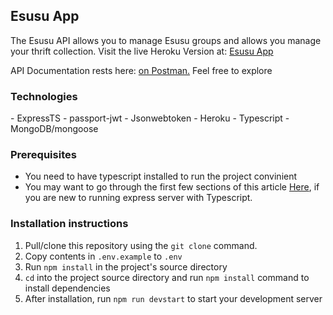 <h2>Esusu App</h2>
<p>The Esusu API allows you to manage Esusu groups and allows you manage your thrift collection.
 Visit the live Heroku Version at: <a href='https://esusu-app.herokuapp.com/api/'>Esusu App</a>
</p>
<p>API Documentation rests here: <a href="https://documenter.getpostman.com/view/11351953/UVkgxeCQ">on Postman.</a> Feel free to explore</p>
<h3>Technologies</h3>
- ExpressTS
- passport-jwt
- Jsonwebtoken
- Heroku
- Typescript
- MongoDB/mongoose
<h3>Prerequisites</h3>
<ul>
  <li>You need to have typescript installed to run the project convinient</li>
  <li> You may want to go through the first few sections of this article <a href='https://medium.com/swlh/typescript-with-mongoose-and-node-express-24073d51d2ee'>Here</a>, if you are new to running express server with Typescript.
 </ul>
<h3>Installation instructions</h3>
<ol>
  <li>Pull/clone this repository using the <code>git clone</code> command.</li>
  <li>Copy contents in <code>.env.example</code> to <code>.env</code></li>
  <li>Run <code>npm install</code> in the project's source directory </li>
  <li><code>cd</code> into the project source directory and run <code>npm install</code> command to install dependencies</li>
  <li>After installation, run <code>npm run devstart</code> to start your development server</li>

</ol>


